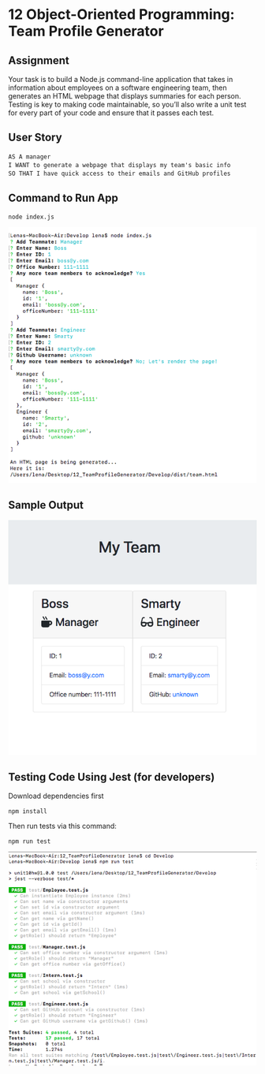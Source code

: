 # 12 Object-Oriented Programming: Team Profile Generator

## Assignment

Your task is to build a Node.js command-line application that takes in information about employees on a software engineering team, then generates an HTML webpage that displays summaries for each person. Testing is key to making code maintainable, so you’ll also write a unit test for every part of your code and ensure that it passes each test.

## User Story

```md
AS A manager
I WANT to generate a webpage that displays my team's basic info
SO THAT I have quick access to their emails and GitHub profiles
```

## Command to Run App
```
node index.js
```
![Running the App](Develop/runApp.png)

## Sample Output
![output example](Develop/htmlSample.png)

## Testing Code Using Jest (for developers)
Download dependencies first
```
npm install
```
Then run tests via this command:
```
npm run test
```
![Run Test](Develop/runTest.png)